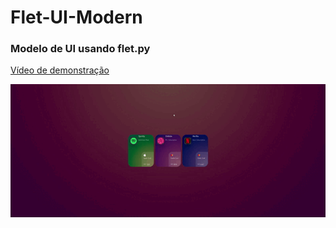 # Flet-UI-Modern
### Modelo de UI usando flet.py

[Vídeo de demonstração](https://youtu.be/-qb4Z8S6t7A?si=QSujsOz6diE0QyBw)

![](exemplo-gif.gif)
